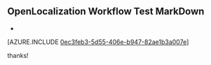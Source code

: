 ## OpenLocalization Workflow Test MarkDown
* 

[AZURE.INCLUDE [0ec3feb3-5d55-406e-b947-82ae1b3a007e](calleeMd1.md)]

 
thanks!